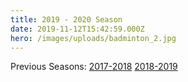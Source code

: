 ```yaml
---
title: 2019 - 2020 Season
date: 2019-11-12T15:42:59.000Z
hero: /images/uploads/badminton_2.jpg
---
```



Previous Seasons: [2017-2018](/tables/season-2017-2018) [2018-2019](/tables/season-2018-2019)
